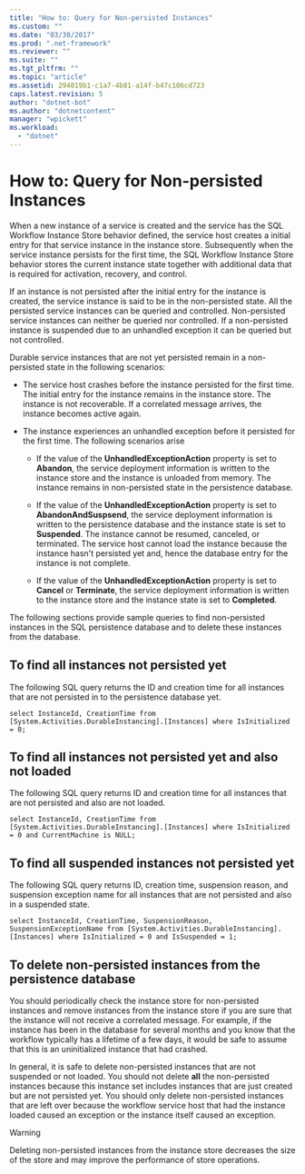 ```yaml
---
title: "How to: Query for Non-persisted Instances"
ms.custom: ""
ms.date: "03/30/2017"
ms.prod: ".net-framework"
ms.reviewer: ""
ms.suite: ""
ms.tgt_pltfrm: ""
ms.topic: "article"
ms.assetid: 294019b1-c1a7-4b81-a14f-b47c106cd723
caps.latest.revision: 5
author: "dotnet-bot"
ms.author: "dotnetcontent"
manager: "wpickett"
ms.workload: 
  - "dotnet"
---
```

# How to: Query for Non-persisted Instances
When a new instance of a service is created and the service has the SQL Workflow Instance Store behavior defined, the service host creates a initial entry for that service instance in the instance store. Subsequently when the service instance persists for the first time, the SQL Workflow Instance Store behavior stores the current instance state together with additional data that is required for activation, recovery, and control.  
  
 If an instance is not persisted after the initial entry for the instance is created, the service instance is said to be in the non-persisted state. All the persisted service instances can be queried and controlled. Non-persisted service instances can neither be queried nor controlled. If a non-persisted instance is suspended due to an unhandled exception it can be queried but not controlled.  
  
 Durable service instances that are not yet persisted remain in a non-persisted state in the following scenarios:  
  
-   The service host crashes before the instance persisted for the first time. The initial entry for the instance remains in the instance store. The instance is not recoverable. If a correlated message arrives, the instance becomes active again.  
  
-   The instance experiences an unhandled exception before it persisted for the first time. The following scenarios arise  
  
    -   If the value of the **UnhandledExceptionAction** property is set to **Abandon**, the service deployment information is written to the instance store and the instance is unloaded from memory. The instance remains in non-persisted state in the persistence database.  
  
    -   If the value of the **UnhandledExceptionAction** property is set to **AbandonAndSuspsend**, the service deployment information is written to the persistence database and the instance state is set to **Suspended**. The instance cannot be resumed, canceled, or terminated. The service host cannot load the instance because the instance hasn't persisted yet and, hence the database entry for the instance is not complete.  
  
    -   If the value of the **UnhandledExceptionAction** property is set to **Cancel** or **Terminate**, the service deployment information is written to the instance store and the instance state is set to **Completed**.  
  
 The following sections provide sample queries to find non-persisted instances in the SQL persistence database and to delete these instances from the database.  
  
## To find all instances not persisted yet  
 The following SQL query returns the ID and creation time for all instances that are not persisted in to the persistence database yet.  
  
```  
select InstanceId, CreationTime from [System.Activities.DurableInstancing].[Instances] where IsInitialized = 0;  
```  
  
## To find all instances not persisted yet and also not loaded  
 The following SQL query returns ID and creation time for all instances that are not persisted and also are not loaded.  
  
```  
select InstanceId, CreationTime from [System.Activities.DurableInstancing].[Instances] where IsInitialized = 0 and CurrentMachine is NULL;  
```  
  
## To find all suspended instances not persisted yet  
 The following SQL query returns ID, creation time, suspension reason, and suspension exception name for all instances that are not persisted and also in a suspended state.  
  
```  
select InstanceId, CreationTime, SuspensionReason, SuspensionExceptionName from [System.Activities.DurableInstancing].[Instances] where IsInitialized = 0 and IsSuspended = 1;  
```  
  
## To delete non-persisted instances from the persistence database  
 You should periodically check the instance store for non-persisted instances and remove instances from the instance store if you are sure that the instance will not receive a correlated message. For example, if the instance has been in the database for several months and you know that the workflow typically has a lifetime of a few days, it would be safe to assume that this is an uninitialized instance that had crashed.  
  
 In general, it is safe to delete non-persisted instances that are not suspended or not loaded. You should not delete **all** the non-persisted instances because this instance set includes instances that are just created but are not persisted yet. You should only delete non-persisted instances that are left over because the workflow service host that had the instance loaded caused an exception or the instance itself caused an exception.  
  
> [!WARNING]
>  Deleting non-persisted instances from the instance store decreases the size of the store and may improve the performance of store operations.
